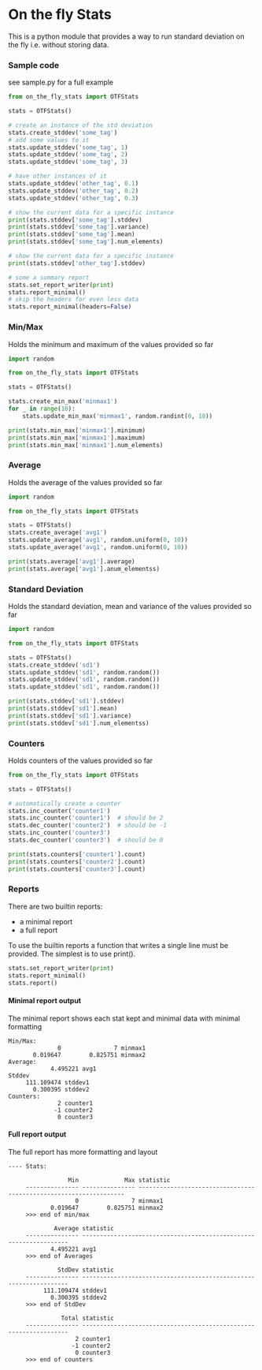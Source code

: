 # On the fly Stats #

This is a python module that provides a way to run standard deviation on the fly i.e. without storing data.

### Sample code ###

see sample.py for a full example

```python
from on_the_fly_stats import OTFStats

stats = OTFStats()

# create an instance of the std deviation
stats.create_stddev('some_tag')
# add some values to it
stats.update_stddev('some_tag', 1)
stats.update_stddev('some_tag', 2)
stats.update_stddev('some_tag', 3)

# have other instances of it
stats.update_stddev('other_tag', 0.1)
stats.update_stddev('other_tag', 0.2)
stats.update_stddev('other_tag', 0.3)

# show the current data for a specific instance
print(stats.stddev['some_tag'].stddev)
print(stats.stddev['some_tag'].variance)
print(stats.stddev['some_tag'].mean)
print(stats.stddev['some_tag'].num_elements)

# show the current data for a specific instance
print(stats.stddev['other_tag'].stddev)

# some a summary report
stats.set_report_writer(print)
stats.report_minimal()
# skip the headers for even less data
stats.report_minimal(headers=False)
```

### Min/Max  ###

Holds the minimum and maximum of the values provided so far

```python
import random

from on_the_fly_stats import OTFStats

stats = OTFStats()

stats.create_min_max('minmax1')
for _ in range(10):
    stats.update_min_max('minmax1', random.randint(0, 10))

print(stats.min_max['minmax1'].minimum)
print(stats.min_max['minmax1'].maximum)
print(stats.min_max['minmax1'].num_elements)
```

### Average  ###

Holds the average of the values provided so far

```python
import random

from on_the_fly_stats import OTFStats

stats = OTFStats()
stats.create_average('avg1')
stats.update_average('avg1', random.uniform(0, 10))
stats.update_average('avg1', random.uniform(0, 10))

print(stats.average['avg1'].average)
print(stats.average['avg1'].anum_elementss)
```

### Standard Deviation ###

Holds the standard deviation, mean and variance of the values provided so far

```python
import random

from on_the_fly_stats import OTFStats

stats = OTFStats()
stats.create_stddev('sd1')
stats.update_stddev('sd1', random.random())
stats.update_stddev('sd1', random.random())
stats.update_stddev('sd1', random.random())

print(stats.stddev['sd1'].stddev)
print(stats.stddev['sd1'].mean)
print(stats.stddev['sd1'].variance)
print(stats.stddev['sd1'].num_elementss)
```

### Counters ###

Holds counters of the values provided so far

```python
from on_the_fly_stats import OTFStats

stats = OTFStats()

# automatically create a counter
stats.inc_counter('counter1')
stats.inc_counter('counter1')  # should be 2
stats.dec_counter('counter2')  # should be -1
stats.inc_counter('counter3')
stats.dec_counter('counter3')  # should be 0

print(stats.counters['counter1'].count)
print(stats.counters['counter2'].count)
print(stats.counters['counter3'].count)
```

### Reports ###

There are two builtin reports:

* a minimal report
* a full report

To use the builtin reports a function that writes a single line must be provided.
The simplest is to use print().

```python
stats.set_report_writer(print)
stats.report_minimal()
stats.report()
```

#### Minimal report output ####

The minimal report shows each stat kept and minimal data with minimal formatting

```text
Min/Max:
              0               7 minmax1
       0.019647        0.825751 minmax2
Average:
            4.495221 avg1
Stddev
     111.109474 stddev1
       0.300395 stddev2
Counters:
              2 counter1
             -1 counter2
              0 counter3
```

#### Full report output ####

The full report has more formatting and layout

```text
---- Stats:

                 Min             Max statistic
     --------------- --------------- ------------------------------------------------------------------
                   0               7 minmax1
            0.019647        0.825751 minmax2
     >>> end of min/max

             Average statistic
     --------------- ------------------------------------------------------------------
            4.495221 avg1
     >>> end of Averages

              StdDev statistic
     --------------- ------------------------------------------------------------------
          111.109474 stddev1
            0.300395 stddev2
     >>> end of StdDev

               Total statistic
     --------------- ------------------------------------------------------------------
                   2 counter1
                  -1 counter2
                   0 counter3
     >>> end of counters
```